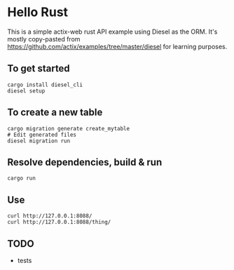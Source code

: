 Hello Rust
==========

This is a simple actix-web rust API example using Diesel as the ORM. It's mostly copy-pasted from https://github.com/actix/examples/tree/master/diesel for learning purposes.


## To get started

```
cargo install diesel_cli
diesel setup
```

## To create a new table
```
cargo migration generate create_mytable
# Edit generated files
diesel migration run
```

## Resolve dependencies, build & run
```
cargo run
```

## Use
```
curl http://127.0.0.1:8088/
curl http://127.0.0.1:8088/thing/
```

## TODO

- tests
